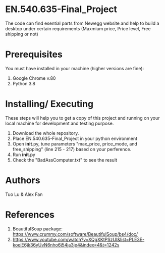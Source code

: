 # EN.540.635-Final_Project

The code can find esential parts from Newegg website and help to build a desktop under certain requirements (Maxmium price, Price level, Free shipping or not)

# Prerequisites

You must have installed in your machine (higher versions are fine):
  1. Google Chrome v.80
  2. Python 3.8
  
# Installing/ Executing

These steps will help you to get a copy of this project and running on your local machine for development and testing purpose.
  1. Download the whole repository. 
  2. Place EN.540.635-Final_Project in your python environment
  3. Open __init__.py, tune parameters "max_price, price_mode, and free_shipping" (line 215 - 217) based on your perference.
  4. Run __init__.py
  5. Check the "BadAssComputer.txt" to see the result
  
# Authors

Tuo Lu & Alex Fan

# References
1. BeautifulSoup package: https://www.crummy.com/software/BeautifulSoup/bs4/doc/
2. https://www.youtube.com/watch?v=XQgXKtPSzUI&list=PLE3E-koeiE6jk36yUvN6nho6j54ja3je4&index=4&t=1242s

